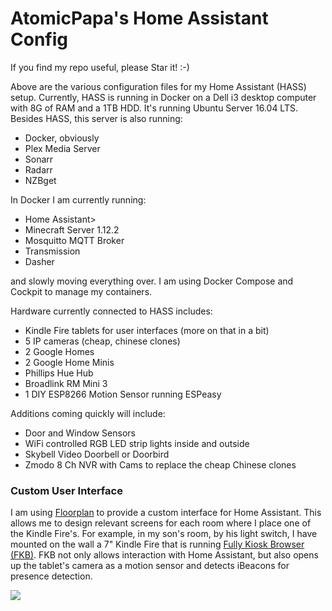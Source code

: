 <h1>AtomicPapa's Home Assistant Config</h1>

If you find my repo useful, please Star it!  :-)

Above are the various configuration files for my Home Assistant (HASS) setup.  Currently, HASS is running in Docker on a Dell i3 desktop computer with 8G of RAM and a 1TB HDD.  It's running Ubuntu Server 16.04 LTS.  Besides HASS, this server is also running:
<ul>
  <li>Docker, obviously</li>
  <li>Plex Media Server</li>
  <li>Sonarr</li>
  <li>Radarr</li>
  <li>NZBget</li> 
</ul>

In Docker I am currently running:
<ul>
  <li>Home Assistant></li>
  <li>Minecraft Server 1.12.2</li>
  <li>Mosquitto MQTT Broker</li>
  <li>Transmission</li>
  <li>Dasher</li>
</ul>
and slowly moving everything over.  I am using Docker Compose and Cockpit to manage my containers.

Hardware currently connected to HASS includes:

<ul>
  <li>Kindle Fire tablets for user interfaces (more on that in a bit)</li>
  <li>5 IP cameras (cheap, chinese clones)</li>
  <li>2 Google Homes</li>
  <li>2 Google Home Minis</li>
  <li>Phillips Hue Hub</li>
  <li>Broadlink RM Mini 3</li>
  <li>1 DIY ESP8266 Motion Sensor running ESPeasy</li>  
</ul>

Additions coming quickly will include:
<ul>
  <li>Door and Window Sensors</li>
  <li>WiFi controlled RGB LED strip lights inside and outside</li>
  <li>Skybell Video Doorbell or Doorbird</li>
  <li>Zmodo 8 Ch NVR with Cams to replace the cheap Chinese clones</li>

</ul>

<h3>Custom User Interface</h3>

I am using <a href="http://www.github.com/pkozul/ha-floorplan">Floorplan</a> to provide a custom interface for Home Assistant.  This allows me to design relevant screens for each room where I place one of the Kindle Fire's.  For example, in my son's room, by his light switch, I have mounted on the wall a 7" Kindle Fire that is running <a href="http://www.ozerov.de/fully-kiosk-browser/">Fully Kiosk Browser (FKB)</a>.  FKB not only allows interaction with Home Assistant, but also opens up the tablet's camera as a motion sensor and detects iBeacons for presence detection.


<img src="https://community-home-assistant-assets.s3-us-west-2.amazonaws.com/optimized/3X/0/d/0de34d4040f0da55647f852de41e0bc1786f4647_1_690x402.jpg">
